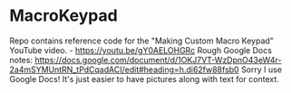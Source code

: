 # MacroKeypad
Repo contains reference code for the "Making Custom Macro Keypad" YouTube video. - https://youtu.be/gY0AELOHGRc
Rough Google Docs notes: https://docs.google.com/document/d/1OKJ7VT-WzDpnO43eW4r-2a4mSYMUntRN_tPdCqadACI/edit#heading=h.di62fw88fsb0
Sorry I use Google Docs! It's just easier to have pictures along with text for context.
